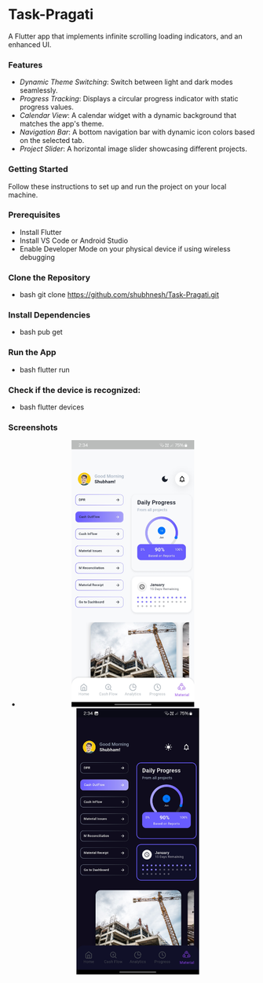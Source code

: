 # Task-Pragati

A Flutter app that implements infinite scrolling loading indicators, and an enhanced UI.

### Features
- *Dynamic Theme Switching*: Switch between light and dark modes seamlessly.
- *Progress Tracking*: Displays a circular progress indicator with static progress values.
- *Calendar View*: A calendar widget with a dynamic background that matches the app's theme.
- *Navigation Bar*: A bottom navigation bar with dynamic icon colors based on the selected tab.
- *Project Slider*: A horizontal image slider showcasing different projects.

### Getting Started
Follow these instructions to set up and run the project on your local machine.

### Prerequisites
- Install Flutter
- Install VS Code or Android Studio
- Enable Developer Mode on your physical device if using wireless debugging

### Clone the Repository
- bash
  git clone https://github.com/shubhnesh/Task-Pragati.git

### Install Dependencies
- bash
  pub get

### Run the App
- bash
  flutter run

### Check if the device is recognized:
- bash
  flutter devices

 
 ### Screenshots
 -
    <p align="center">
      <img src="https://github.com/shubhnesh/Task-Pragati/blob/main/Screenshots/light_mode.jpg" width="250" style="margin-right: 20px">
      <img src="https://github.com/shubhnesh/Task-Pragati/blob/main/Screenshots/dark_mode.jpg" width="250">
    </p>
